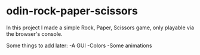 # odin-rock-paper-scissors
In this project I made a simple Rock, Paper, Scissors game, only playable via the browser's console.

Some things to add later:
-A GUI
-Colors
-Some animations